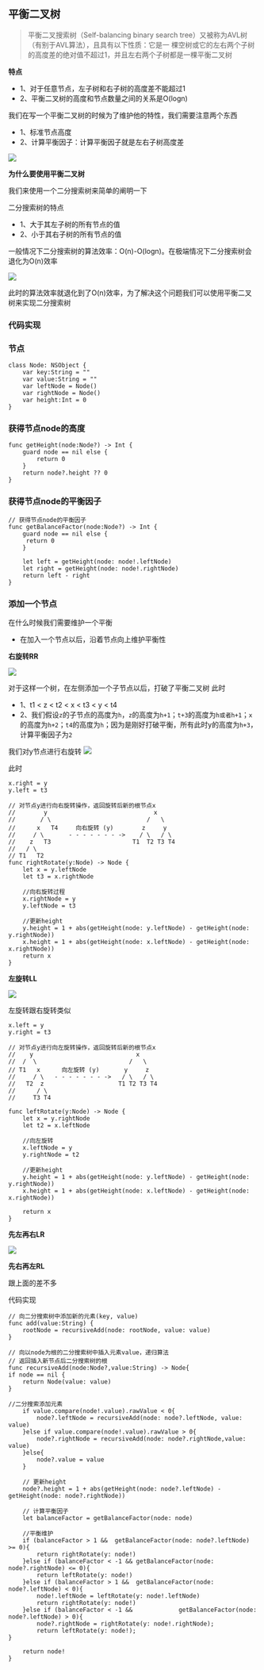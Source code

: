 ## 平衡二叉树 

> 平衡二叉搜索树（Self-balancing binary search tree）又被称为AVL树（有别于AVL算法），且具有以下性质：它是一 棵空树或它的左右两个子树的高度差的绝对值不超过1，并且左右两个子树都是一棵平衡二叉树

**特点**
- 1、对于任意节点，左子树和右子树的高度差不能超过1
- 2、平衡二叉树的高度和节点数量之间的关系是O(logn)
 
我们在写一个平衡二叉树的时候为了维护他的特性，我们需要注意两个东西
- 1、标准节点高度
- 2、计算平衡因子：计算平衡因子就是左右子树高度差

![](https://github.com/SunshineBrother/LeetCodeStudy/blob/master/平衡二叉树/AVL1.png)


**为什么要使用平衡二叉树**

我们来使用一个二分搜索树来简单的阐明一下

二分搜索树的特点
- 1、大于其左子树的所有节点的值
- 2、小于其右子树的所有节点的值

一般情况下二分搜索树的算法效率：O(n)-O(logn)。在极端情况下二分搜索树会退化为O(n)效率

![](https://github.com/SunshineBrother/LeetCodeStudy/blob/master/平衡二叉树/AVL2.png)


此时的算法效率就退化到了O(n)效率，为了解决这个问题我们可以使用平衡二叉树来实现二分搜索树

### 代码实现


### 节点
```
class Node: NSObject {
    var key:String = ""
    var value:String = ""
    var leftNode = Node()
    var rightNode = Node()
    var height:Int = 0
}
```

### 获得节点node的高度
```
func getHeight(node:Node?) -> Int {
    guard node == nil else {
        return 0
    }
    return node?.height ?? 0
}
```

### 获得节点node的平衡因子
```
// 获得节点node的平衡因子
func getBalanceFactor(node:Node?) -> Int {
    guard node == nil else {
     return 0
    }

    let left = getHeight(node: node!.leftNode)
    let right = getHeight(node: node!.rightNode)
    return left - right
}

```


### 添加一个节点

在什么时候我们需要维护一个平衡
- 在加入一个节点以后，沿着节点向上维护平衡性


**右旋转RR**


 ![](https://github.com/SunshineBrother/LeetCodeStudy/blob/master/平衡二叉树/AVL3.png)

对于这样一个树，在左侧添加一个子节点以后，打破了平衡二叉树
此时
- 1、t1 < z < t2 < x < t3 < y < t4
- 2、我们假设`z`的子节点的高度为`h`，`z`的高度为`h+1`；`t+3`的高度为`h或者h+1`；`x`的高度为`h+2`；`t4`的高度为`h`；因为是刚好打破平衡，所有此时y的高度为`h+3`，计算平衡因子为`2`
 


我们对y节点进行右旋转
 ![](https://github.com/SunshineBrother/LeetCodeStudy/blob/master/平衡二叉树/AVL4.png)

此时
```
x.right = y
y.left = t3
```
 

```
// 对节点y进行向右旋转操作，返回旋转后新的根节点x
//        y                              x
//       / \                           /   \
//      x   T4     向右旋转 (y)        z     y
//     / \       - - - - - - - ->    / \   / \
//    z   T3                       T1  T2 T3 T4
//   / \
// T1   T2
func rightRotate(y:Node) -> Node {
    let x = y.leftNode
    let t3 = x.rightNode

    //向右旋转过程
    x.rightNode = y
    y.leftNode = t3

    //更新height
    y.height = 1 + abs(getHeight(node: y.leftNode) - getHeight(node: y.rightNode))
    x.height = 1 + abs(getHeight(node: x.leftNode) - getHeight(node: x.rightNode))
    return x
}
```
**左旋转LL**

 ![](https://github.com/SunshineBrother/LeetCodeStudy/blob/master/平衡二叉树/AVL5.png)

左旋转跟右旋转类似

```
x.left = y
y.right = t3
```

```
// 对节点y进行向左旋转操作，返回旋转后新的根节点x
//    y                             x
//  /  \                          /   \
// T1   x      向左旋转 (y)       y     z
//     / \   - - - - - - - ->   / \   / \
//   T2  z                     T1 T2 T3 T4
//      / \
//     T3 T4

func leftRotate(y:Node) -> Node {
    let x = y.rightNode
    let t2 = x.leftNode

    //向左旋转
    x.leftNode = y
    y.rightNode = t2

    //更新height
    y.height = 1 + abs(getHeight(node: y.leftNode) - getHeight(node: y.rightNode))
    x.height = 1 + abs(getHeight(node: x.leftNode) - getHeight(node: x.rightNode))

    return x
}
```
**先左再右LR**

 ![](https://github.com/SunshineBrother/LeetCodeStudy/blob/master/平衡二叉树/AVL6.png)

**先右再左RL**

跟上面的差不多


代码实现
```
// 向二分搜索树中添加新的元素(key, value)
func add(value:String) {
    rootNode = recursiveAdd(node: rootNode, value: value)
}

// 向以node为根的二分搜索树中插入元素value，递归算法
// 返回插入新节点后二分搜索树的根
func recursiveAdd(node:Node?,value:String) -> Node{
if node == nil {
    return Node(value: value)
}

//二分搜索添加元素
    if value.compare(node!.value).rawValue < 0{
        node?.leftNode = recursiveAdd(node: node?.leftNode, value: value)
    }else if value.compare(node!.value).rawValue > 0{
        node?.rightNode = recursiveAdd(node: node?.rightNode,value: value)
    }else{
        node?.value = value
    }

    // 更新height
    node?.height = 1 + abs(getHeight(node: node?.leftNode) - getHeight(node: node?.rightNode))

    // 计算平衡因子
    let balanceFactor = getBalanceFactor(node: node)

    //平衡维护
    if (balanceFactor > 1 &&  getBalanceFactor(node: node?.leftNode) >= 0){
        return rightRotate(y: node!)
    }else if (balanceFactor < -1 && getBalanceFactor(node: node?.rightNode) <= 0){
        return leftRotate(y: node!)
    }else if (balanceFactor > 1 &&  getBalanceFactor(node: node?.leftNode) < 0){
        node!.leftNode = leftRotate(y: node!.leftNode)
        return rightRotate(y: node!)
    }else if (balanceFactor < -1 &&             getBalanceFactor(node: node?.leftNode) > 0){
        node?.rightNode = rightRotate(y: node!.rightNode);
        return leftRotate(y: node!);
}

    return node!
}
```


























